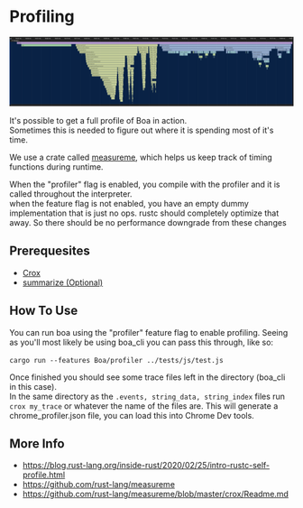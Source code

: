 # Profiling

![Example](img/profiler.png)

It's possible to get a full profile of Boa in action.  
Sometimes this is needed to figure out where it is spending most of it's time.

We use a crate called [measureme](https://github.com/rust-lang/measureme), which helps us keep track of timing functions during runtime.

When the "profiler" flag is enabled, you compile with the profiler and it is called throughout the interpreter.  
when the feature flag is not enabled, you have an empty dummy implementation that is just no ops. rustc should completely optimize that away. So there should be no performance downgrade from these changes

## Prerequesites

- [Crox](https://github.com/rust-lang/measureme/blob/master/crox/Readme.md)
- [summarize (Optional)](https://github.com/rust-lang/measureme/blob/master/summarize/Readme.md)

## How To Use

You can run boa using the "profiler" feature flag to enable profiling. Seeing as you'll most likely be using boa_cli you can pass this through, like so:

`cargo run --features Boa/profiler ../tests/js/test.js`

Once finished you should see some trace files left in the directory (boa_cli in this case).  
In the same directory as the `.events, string_data, string_index` files run `crox my_trace` or whatever the name of the files are. This will generate a chrome_profiler.json file, you can load this into Chrome Dev tools.

## More Info

- https://blog.rust-lang.org/inside-rust/2020/02/25/intro-rustc-self-profile.html
- https://github.com/rust-lang/measureme
- https://github.com/rust-lang/measureme/blob/master/crox/Readme.md
